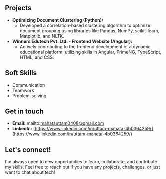 ## Projects

* **Optimizing Document Clustering (Python):**
    * Developed a correlation-based clustering algorithm to optimize document grouping using libraries like Pandas, NumPy, scikit-learn, Matplotlib, and NLTK.
* **Winners Edutech Pvt. Ltd. - Frontend Website (Angular):**
    * Actively contributing to the frontend development of a dynamic educational platform, utilizing skills in Angular, PrimeNG, TypeScript, HTML, and CSS.

## Soft Skills

* Communication
* Teamwork
* Problem-solving

## Get in touch

* **Email:** mailto:mahatauttam0408@gmail.com
* **LinkedIn:** [https://www.linkedin.com/in/uttam-mahata-4b0364259/](https://www.linkedin.com/in/uttam-mahata-4b0364259/)

## Let's connect!

I'm always open to new opportunities to learn, collaborate, and contribute my skills. Feel free to reach out if you have any projects, challenges, or just want to chat about tech!

